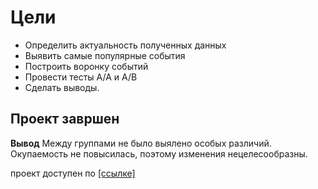 # Цели 
* Определить актуальность полученных данных
* Выявить самые популярные события
* Построить воронку событий
* Провести тесты A/A и A/B
* Сделать выводы.

## Проект завршен

**Вывод** Между группами не было выялено особых различий. Окупаемость не повысилась, поэтому изменения нецелесообразны.

проект доступен по [[ссылке]](https://nbviewer.org/github/Sergey-Tischenko/data/blob/0ccf199edf67326c4b0d72311b46986d4b8210ce/event_analysis/event.ipynb)

